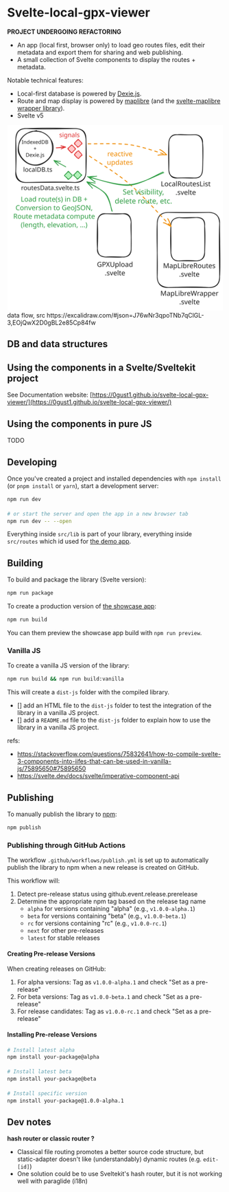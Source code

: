 # Svelte-local-gpx-viewer

**PROJECT UNDERGOING REFACTORING**

- An app (local first, browser only) to load geo routes files, edit their metadata and export them for sharing and web publishing.
- A small collection of Svelte components to display the routes + metadata.

Notable technical features:

- Local-first database is powered by [Dexie.js](https://dexie.org/).
- Route and map display is powered by [maplibre](https://maplibre.org/) (and the [svelte-maplibre wrapper library](https://github.com/dimfeld/svelte-maplibre)).
- Svelte v5

<picture>
  <img src="static/dataflow.excalidraw.svg">
  <figcaption>data flow, src https://excalidraw.com/#json=J76wNr3qpoTNb7qClGL-3,EOjQwX2D0gBL2e85Cp84fw</figcaption>
</picture>

## DB and data structures

## Using the components in a Svelte/Sveltekit project

See Documentation website: [https://0gust1.github.io/svelte-local-gpx-viewer/](https://0gust1.github.io/svelte-local-gpx-viewer/)

## Using the components in pure JS

TODO

## Developing

Once you've created a project and installed dependencies with `npm install` (or `pnpm install` or `yarn`), start a development server:

```bash
npm run dev

# or start the server and open the app in a new browser tab
npm run dev -- --open
```

Everything inside `src/lib` is part of your library, everything inside `src/routes` which id used for [the demo app](https://0gust1.github.io/svelte-local-gpx-viewer/).

## Building

To build and package the library (Svelte version):

```bash
npm run package
```

To create a production version of [the showcase app](https://0gust1.github.io/svelte-local-gpx-viewer/):

```bash
npm run build
```

You can them preview the showcase app build with `npm run preview`.

### Vanilla JS

To create a vanilla JS version of the library:

```bash
npm run build && npm run build:vanilla
```

This will create a `dist-js` folder with the compiled library.

- [] add an HTML file to the `dist-js` folder to test the integration of the library in a vanilla JS project.
- [] add a `README.md` file to the `dist-js` folder to explain how to use the library in a vanilla JS project.

refs:

- https://stackoverflow.com/questions/75832641/how-to-compile-svelte-3-components-into-iifes-that-can-be-used-in-vanilla-js/75895650#75895650
- https://svelte.dev/docs/svelte/imperative-component-api

## Publishing

To manually publish the library to [npm](https://www.npmjs.com):

```bash
npm publish
```

### Publishing through GitHub Actions

The workflow `.github/workflows/publish.yml` is set up to automatically publish the library to npm when a new release is created on GitHub.

This workflow will:

1. Detect pre-release status using github.event.release.prerelease
2. Determine the appropriate npm tag based on the release tag name
   - `alpha` for versions containing "alpha" (e.g., `v1.0.0-alpha.1`)
   - `beta` for versions containing "beta" (e.g., `v1.0.0-beta.1`)
   - `rc` for versions containing "rc" (e.g., `v1.0.0-rc.1`)
   - `next` for other pre-releases
   - `latest` for stable releases

#### Creating Pre-release Versions

When creating releases on GitHub:

1. For alpha versions: Tag as `v1.0.0-alpha.1` and check "Set as a pre-release"
2. For beta versions: Tag as `v1.0.0-beta.1` and check "Set as a pre-release"
3. For release candidates: Tag as `v1.0.0-rc.1` and check "Set as a pre-release"

#### Installing Pre-release Versions

```bash
# Install latest alpha
npm install your-package@alpha

# Install latest beta
npm install your-package@beta

# Install specific version
npm install your-package@1.0.0-alpha.1
```

## Dev notes

**hash router or classic router ?**

- Classical file routing promotes a better source code structure, but static-adapter doesn't like (understandably) dynamic routes (e.g. `edit-[id]`)
- One solution could be to use Sveltekit's hash router, but it is not working well with paraglide (i18n)
